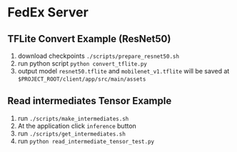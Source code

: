 # FedEx Server

## TFLite Convert Example (ResNet50)

1. download checkpoints
   `./scripts/prepare_resnet50.sh`
2. run python script
   `python convert_tflite.py`
3. output model `resnet50.tflite` and `mobilenet_v1.tflite` will be saved at `$PROJECT_ROOT/client/app/src/main/assets`

## Read intermediates Tensor Example

1. run `./scripts/make_intermediates.sh`
2. At the application click `inference` button
3. run `./scripts/get_intermediates.sh`
4. run `python read_intermediate_tensor_test.py`
